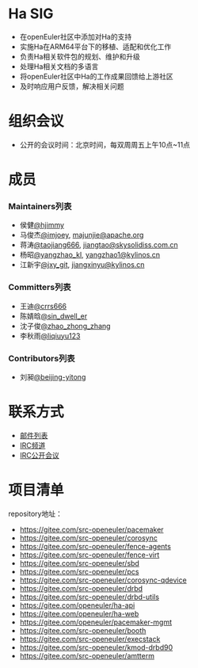 # Ha SIG

- 在openEuler社区中添加对Ha的支持
- 实施Ha在ARM64平台下的移植、适配和优化工作
- 负责Ha相关软件包的规划、维护和升级
- 处理Ha相关文档的多语言
- 将openEuler社区中Ha的工作成果回馈给上游社区
- 及时响应用户反馈，解决相关问题


# 组织会议

- 公开的会议时间：北京时间，每双周周五上午10点~11点


# 成员

### Maintainers列表
- 侯健[@hjimmy](https://gitee.com/hjimmy)
- 马俊杰[@imjoey](https://gitee.com/imjoey), majunjie@apache.org
- 蒋涛[@taojiang666](https://gitee.com/taojiang666), jiangtao@skysolidiss.com.cn
- 杨昭[@yangzhao_kl](https://gitee.com/yangzhao_kl), yangzhao1@kylinos.cn
- 江新宇[@jxy_git](https://gitee.com/jxy_git), jiangxinyu@kylinos.cn

### Committers列表
- 王迪[@crrs666](https://gitee.com/crrs666)
- 陈婧晗[@sin_dwell_er](https://gitee.com/sin_dwell_er)
- 沈子俊[@zhao_zhong_zhang](https://gitee.com/zhao_zhong_zhang)
- 李秋雨[@liqiuyu123](https://gitee.com/liqiuyu123)

### Contributors列表
- 刘昶[@beijing-yitong](https://gitee.com/beijing-yitong)


# 联系方式

- [邮件列表](dev@openeuler.org)
- [IRC频道](#openeuler-dev)
- [IRC公开会议](#openeuler-meeting)


# 项目清单

repository地址：

- https://gitee.com/src-openeuler/pacemaker
- https://gitee.com/src-openeuler/corosync
- https://gitee.com/src-openeuler/fence-agents
- https://gitee.com/src-openeuler/fence-virt
- https://gitee.com/src-openeuler/sbd
- https://gitee.com/src-openeuler/pcs
- https://gitee.com/src-openeuler/corosync-qdevice
- https://gitee.com/src-openeuler/drbd
- https://gitee.com/src-openeuler/drbd-utils
- https://gitee.com/openeuler/ha-api
- https://gitee.com/openeuler/ha-web
- https://gitee.com/openeuler/pacemaker-mgmt
- https://gitee.com/src-openeuler/booth
- https://gitee.com/src-openeuler/execstack
- https://gitee.com/src-openeuler/kmod-drbd90
- https://gitee.com/src-openeuler/amtterm
